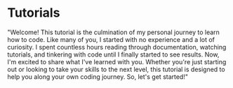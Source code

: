 # Tutorials

"Welcome! This tutorial is the culmination of my personal journey to learn how to code. Like many of you, I started with no experience and a lot of curiosity. I spent countless hours reading through documentation, watching tutorials, and tinkering with code until I finally started to see results. Now, I'm excited to share what I've learned with you. Whether you're just starting out or looking to take your skills to the next level, this tutorial is designed to help you along your own coding journey. So, let's get started!"
